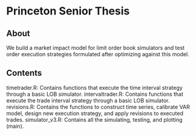 # Princeton Senior Thesis

## About

We build a market impact model for limit order book simulators and test order execution strategies formulated after optimizing against this model.

## Contents

timetrader.R: Contains functions that execute the time interval strategy through a basic LOB simulator.
intervaltrader.R: Contains functions that execute the trade interval strategy through a basic LOB simulator.
revisions.R: Contains the functions to construct time series, calibrate VAR model, design new execution strategy, and apply revisions to executed trades.
simulator_v3.R: Contains all the simulating, testing, and plotting (main).
